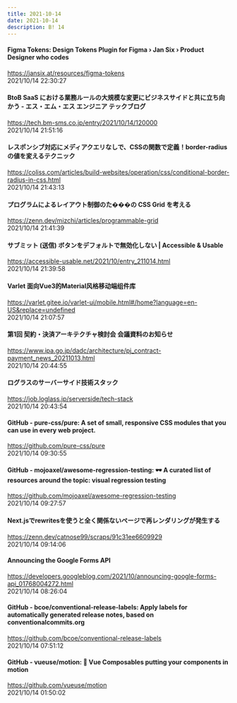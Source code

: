 ```yaml
---
title: 2021-10-14
date: 2021-10-14
description: B! 14
---
```


#### Figma Tokens: Design Tokens Plugin for Figma › Jan Six › Product Designer who codes
https://jansix.at/resources/figma-tokens<br>
2021/10/14 22:30:27<br>


#### BtoB SaaS における業務ルールの大規模な変更にビジネスサイドと共に立ち向かう - エス・エム・エス エンジニア テックブログ
https://tech.bm-sms.co.jp/entry/2021/10/14/120000<br>
2021/10/14 21:51:16<br>


#### レスポンシブ対応にメディアクエリなしで、CSSの関数で定義！border-radiusの値を変えるテクニック
https://coliss.com/articles/build-websites/operation/css/conditional-border-radius-in-css.html<br>
2021/10/14 21:43:13<br>


#### プログラムによるレイアウト制御のた���の CSS Grid を考える
https://zenn.dev/mizchi/articles/programmable-grid<br>
2021/10/14 21:41:39<br>


#### サブミット (送信) ボタンをデフォルトで無効化しない | Accessible & Usable
https://accessible-usable.net/2021/10/entry_211014.html<br>
2021/10/14 21:39:58<br>


#### Varlet 面向Vue3的Material风格移动端组件库
https://varlet.gitee.io/varlet-ui/mobile.html#/home?language=en-US&replace=undefined<br>
2021/10/14 21:07:57<br>


#### 第1回 契約・決済アーキテクチャ検討会 会議資料のお知らせ
https://www.ipa.go.jp/dadc/architecture/pj_contract-payment_news_20211013.html<br>
2021/10/14 20:44:55<br>


#### ログラスのサーバーサイド技術スタック
https://job.loglass.jp/serverside/tech-stack<br>
2021/10/14 20:43:54<br>


#### GitHub - pure-css/pure: A set of small, responsive CSS modules that you can use in every web project.
https://github.com/pure-css/pure<br>
2021/10/14 09:30:55<br>


#### GitHub - mojoaxel/awesome-regression-testing: 🕶️ A curated list of resources around the topic: visual regression testing
https://github.com/mojoaxel/awesome-regression-testing<br>
2021/10/14 09:27:57<br>


#### Next.jsでrewritesを使うと全く関係ないページで再レンダリングが発生する
https://zenn.dev/catnose99/scraps/91c31ee6609929<br>
2021/10/14 09:14:06<br>


#### Announcing the Google Forms API
https://developers.googleblog.com/2021/10/announcing-google-forms-api_01768004272.html<br>
2021/10/14 08:26:04<br>


#### GitHub - bcoe/conventional-release-labels: Apply labels for automatically generated release notes, based on conventionalcommits.org
https://github.com/bcoe/conventional-release-labels<br>
2021/10/14 07:51:12<br>


#### GitHub - vueuse/motion: 🤹 Vue Composables putting your components in motion
https://github.com/vueuse/motion<br>
2021/10/14 01:50:02<br>


